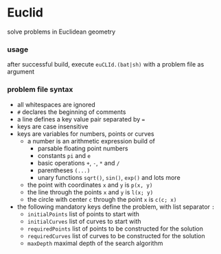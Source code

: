# Euclid
solve problems in Euclidean geometry
### usage
after successful build, execute `euCLId.(bat|sh)` with a problem file as argument
### problem file syntax
* all whitespaces are ignored
* `#` declares the beginning of comments
* a line defines a key value pair separated by `=`
* keys are case insensitive
* keys are variables for numbers, points or curves
  * a number is an arithmetic expression build of
    * parsable floating point numbers
    * constants `pi` and `e`
    * basic operations `+`, `-`, `*` and `/`
    * parentheses `(...)`
    * unary functions `sqrt()`, `sin()`, `exp()` and lots more
  * the point with coordinates `x` and `y` is `p(x, y)`
  * the line through the points `x` and `y` is `l(x; y)`
  * the circle with center `c` through the point `x` is `c(c; x)`
* the following mandatory keys define the problem, with list separator `:`
  * `initialPoints` list of points to start with
  * `initialCurves` list of curves to start with
  * `requiredPoints` list of points to be constructed for the solution
  * `requiredCurves` list of curves to be constructed for the solution
  * `maxDepth` maximal depth of the search algorithm
